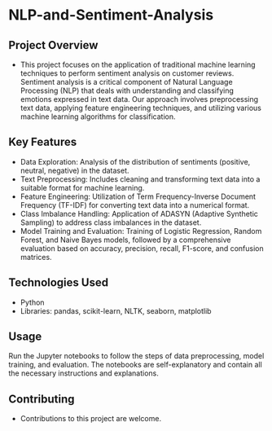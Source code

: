# NLP-and-Sentiment-Analysis

##  Project Overview
-  This project focuses on the application of traditional machine learning techniques to perform sentiment analysis on customer reviews. Sentiment analysis is a critical component of Natural Language Processing (NLP) that deals with understanding and classifying emotions expressed in text data. Our approach involves preprocessing text data, applying feature engineering techniques, and utilizing various machine learning algorithms for classification.

##  Key Features
-  Data Exploration: Analysis of the distribution of sentiments (positive, neutral, negative) in the dataset.
-  Text Preprocessing: Includes cleaning and transforming text data into a suitable format for machine learning.
-  Feature Engineering: Utilization of Term Frequency-Inverse Document Frequency (TF-IDF) for converting text data into a numerical format.
-  Class Imbalance Handling: Application of ADASYN (Adaptive Synthetic Sampling) to address class imbalances in the dataset.
-  Model Training and Evaluation: Training of Logistic Regression, Random Forest, and Naive Bayes models, followed by a comprehensive evaluation based on accuracy, precision, recall, F1-score, and confusion matrices.

##  Technologies Used
-  Python
-  Libraries: pandas, scikit-learn, NLTK, seaborn, matplotlib

##  Usage
Run the Jupyter notebooks to follow the steps of data preprocessing, model training, and evaluation. The notebooks are self-explanatory and contain all the necessary instructions and explanations.

##  Contributing
-  Contributions to this project are welcome. 

